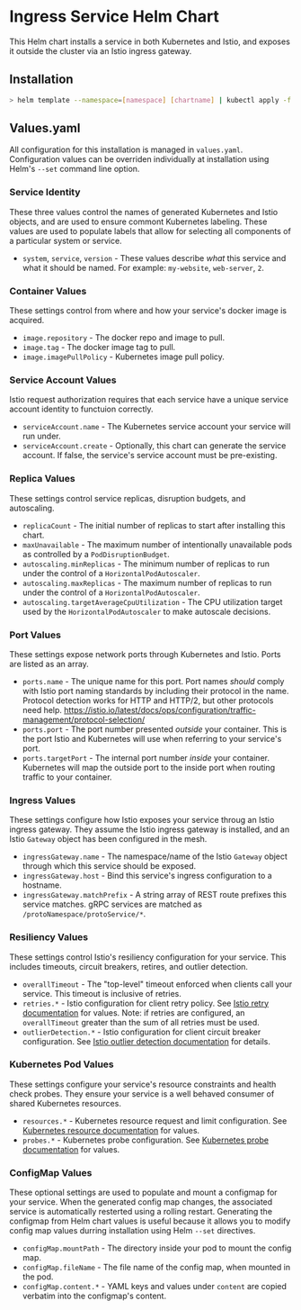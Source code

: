 # Ingress Service Helm Chart

This Helm chart installs a service in both Kubernetes and Istio, and exposes
it outside the cluster via an Istio ingress gateway.

## Installation

```sh
> helm template --namespace=[namespace] [chartname] | kubectl apply -f -
```

## Values.yaml

All configuration for this installation is managed in `values.yaml`. Configuration
values can be overriden individually at installation using Helm's `--set` command
line option.

### Service Identity

These three values control the names of generated Kubernetes and Istio objects,
and are used to ensure commont Kubernetes labeling. These values are used to populate
labels that allow for selecting all components of a particular system or service.

* `system`, `service`, `version` - These values describe _what_ this service and
  what it should be named. For example: `my-website`, `web-server`, `2`.

### Container Values

These settings control from where and how your service's docker image is acquired.

* `image.repository` - The docker repo and image to pull.
* `image.tag` - The docker image tag to pull.
* `image.imagePullPolicy` - Kubernetes image pull policy.

### Service Account Values

Istio request authorization requires that each service have a unique service account
identity to functuion correctly.

* `serviceAccount.name` - The Kubernetes service account your service will run under.
* `serviceAccount.create` - Optionally, this chart can generate the service account.
  If false, the service's service account must be pre-existing.

### Replica Values

These settings control service replicas, disruption budgets, and autoscaling.

* `replicaCount` - The initial number of replicas to start after installing this
  chart.
* `maxUnavailable` - The maximum number of intentionally unavailable pods as
  controlled by a `PodDisruptionBudget`.
* `autoscaling.minReplicas` - The minimum number of replicas to run under the
  control of a `HorizontalPodAutoscaler`.
* `autoscaling.maxReplicas` - The maximum number of replicas to run under the
  control of a `HorizontalPodAutoscaler`.
* `autoscaling.targetAverageCpuUtilization` - The CPU utilization target
  used by the `HorizontalPodAutoscaler` to make autoscale decisions.

### Port Values

These settings expose network ports through Kubernetes and Istio. Ports are
listed as an array.

* `ports.name` - The unique name for this port. Port names _should_ comply
  with Istio port naming standards by including their protocol in the name.
  Protocol detection works for HTTP and HTTP/2, but other protocols need help.
  <https://istio.io/latest/docs/ops/configuration/traffic-management/protocol-selection/>
* `ports.port` - The port number presented _outside_ your container. This is the
  port Istio and Kubernetes will use when referring to your service's port.
* `ports.targetPort` - The internal port number _inside_ your container. Kubernetes
  will map the outside port to the inside port when routing traffic to your container.

### Ingress Values

These settings configure how Istio exposes your service throug an Istio ingress
gateway. They assume the Istio ingress gateway is installed, and an Istio
`Gateway` object has been configured in the mesh.

* `ingressGateway.name` - The namespace/name of the Istio `Gateway` object through
  which this service should be exposed.
* `ingressGateway.host` - Bind this service's ingress configuration to a hostname.
* `ingressGateway.matchPrefix` - A string array of REST route prefixes this service
  matches. gRPC services are matched as `/protoNamespace/protoService/*`.

### Resiliency Values

These settings control Istio's resiliency configuration for your service. This
includes timeouts, circuit breakers, retires, and outlier detection.

* `overallTimeout` - The "top-level" timeout enforced when clients call your
  service. This timeout is inclusive of retries.
* `retries.*` - Istio configuration for client retry policy. See
  [Istio retry documentation](https://istio.io/latest/docs/reference/config/networking/virtual-service/#HTTPRetry) for values. Note: if retries are configured,
  an `overallTimeout` greater than the sum of all retries must be used.
* `outlierDetection.*` - Istio configuration for client circuit breaker configuration.
  See [Istio outlier detection documentation](https://istio.io/latest/docs/reference/config/networking/destination-rule/#OutlierDetection) for details.

### Kubernetes Pod Values

These settings configure your service's resource constraints and health check
probes. They ensure your service is a well behaved consumer of shared Kubernetes
resources.

* `resources.*` - Kubernetes resource request and limit configuration. See
  [Kubernetes resource documentation](https://kubernetes.io/docs/concepts/configuration/manage-resources-containers/) for values.
* `probes.*` - Kubernetes probe configuration. See [Kubernetes probe documentation](https://kubernetes.io/docs/tasks/configure-pod-container/configure-liveness-readiness-startup-probes/) for values.

### ConfigMap Values

These optional settings are used to populate and mount a configmap for your
service. When the generated config map changes, the associated service is automatically
resterted using a rolling restart. Generating the configmap from Helm chart values
is useful because it allows you to modify config map values durring installation
using Helm `--set` directives.

* `configMap.mountPath` - The directory inside your pod to mount the config map.
* `configMap.fileName` - The file name of the config map, when mounted in the pod.
* `configMap.content.*` - YAML keys and values under `content` are copied verbatim
  into the configmap's content.
